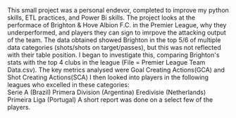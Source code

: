 This small project was a personal endevor, completed to improve my python skills, ETL practices, and Power Bi skills.
The project looks at the performace of Brighton & Hove Albion F.C. in the Premier League, why they underperformed, and players they can sign to imrpove the attacking output of the team.
The data obtained showed Brighton in the top 5/6 of multiple data categories (shots/shots on target/passes), but this was not reflected with their table position.
I began to investigate this, comparing Brighton's stats with the top 4 clubs in the league (File = Premier League Team Data.csv).
The key metrics analysed were Goal Creating Actions(GCA) and Shot Creating Actions(SCA)
I then looked into players in the following leagues who excelled in these categories:   
Serie A (Brazil)
Primera Division (Argentina)
Eredivisie (Netherlands)
Primeira Liga (Portugal)
A short report was done on a select few of the players. 
